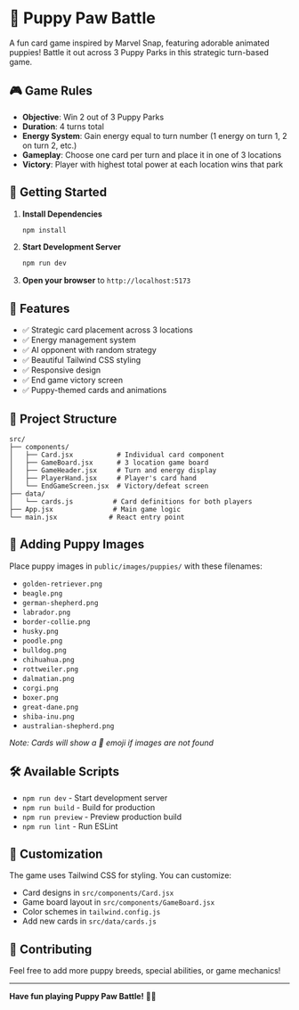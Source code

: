 # 🐾 Puppy Paw Battle

A fun card game inspired by Marvel Snap, featuring adorable animated puppies! Battle it out across 3 Puppy Parks in this strategic turn-based game.

## 🎮 Game Rules

- **Objective**: Win 2 out of 3 Puppy Parks
- **Duration**: 4 turns total
- **Energy System**: Gain energy equal to turn number (1 energy on turn 1, 2 on turn 2, etc.)
- **Gameplay**: Choose one card per turn and place it in one of 3 locations
- **Victory**: Player with highest total power at each location wins that park

## 🚀 Getting Started

1. **Install Dependencies**
   ```bash
   npm install
   ```

2. **Start Development Server**
   ```bash
   npm run dev
   ```

3. **Open your browser** to `http://localhost:5173`

## 🎯 Features

- ✅ Strategic card placement across 3 locations
- ✅ Energy management system
- ✅ AI opponent with random strategy
- ✅ Beautiful Tailwind CSS styling
- ✅ Responsive design
- ✅ End game victory screen
- ✅ Puppy-themed cards and animations

## 📁 Project Structure

```
src/
├── components/
│   ├── Card.jsx           # Individual card component
│   ├── GameBoard.jsx      # 3 location game board
│   ├── GameHeader.jsx     # Turn and energy display
│   ├── PlayerHand.jsx     # Player's card hand
│   └── EndGameScreen.jsx  # Victory/defeat screen
├── data/
│   └── cards.js          # Card definitions for both players
├── App.jsx               # Main game logic
└── main.jsx             # React entry point
```

## 🐶 Adding Puppy Images

Place puppy images in `public/images/puppies/` with these filenames:
- `golden-retriever.png`
- `beagle.png`
- `german-shepherd.png`
- `labrador.png`
- `border-collie.png`
- `husky.png`
- `poodle.png`
- `bulldog.png`
- `chihuahua.png`
- `rottweiler.png`
- `dalmatian.png`
- `corgi.png`
- `boxer.png`
- `great-dane.png`
- `shiba-inu.png`
- `australian-shepherd.png`

*Note: Cards will show a 🐶 emoji if images are not found*

## 🛠️ Available Scripts

- `npm run dev` - Start development server
- `npm run build` - Build for production
- `npm run preview` - Preview production build
- `npm run lint` - Run ESLint

## 🎨 Customization

The game uses Tailwind CSS for styling. You can customize:
- Card designs in `src/components/Card.jsx`
- Game board layout in `src/components/GameBoard.jsx`
- Color schemes in `tailwind.config.js`
- Add new cards in `src/data/cards.js`

## 🤝 Contributing

Feel free to add more puppy breeds, special abilities, or game mechanics!

---

**Have fun playing Puppy Paw Battle!** 🐾✨
